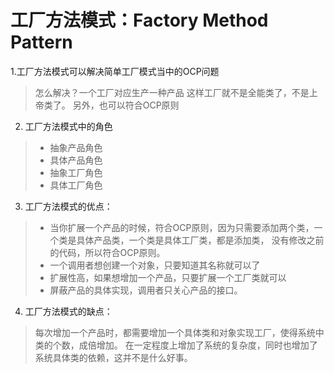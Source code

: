 # 工厂方法模式：Factory Method Pattern

1.工厂方法模式可以解决简单工厂模式当中的OCP问题
> 怎么解决？一个工厂对应生产一种产品
> 这样工厂就不是全能类了，不是上帝类了。
> 另外，也可以符合OCP原则

2. 工厂方法模式中的角色
> * 抽象产品角色
> * 具体产品角色
> * 抽象工厂角色
> * 具体工厂角色

3. 工厂方法模式的优点：
> * 当你扩展一个产品的时候，符合OCP原则，因为只需要添加两个类，一个类是具体产品类，一个类是具体工厂类，都是添加类，
> 没有修改之前的代码，所以符合OCP原则。
> * 一个调用者想创建一个对象，只要知道其名称就可以了
> * 扩展性高，如果想增加一个产品，只要扩展一个工厂类就可以
> * 屏蔽产品的具体实现，调用者只关心产品的接口。


4. 工厂方法模式的缺点：
> 每次增加一个产品时，都需要增加一个具体类和对象实现工厂，使得系统中类的个数，成倍增加。
> 在一定程度上增加了系统的复杂度，同时也增加了系统具体类的依赖，这并不是什么好事。